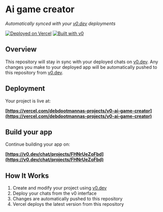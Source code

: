 # Ai game creator

*Automatically synced with your [v0.dev](https://v0.dev) deployments*

[![Deployed on Vercel](https://img.shields.io/badge/Deployed%20on-Vercel-black?style=for-the-badge&logo=vercel)](https://vercel.com/debdootmannas-projects/v0-ai-game-creator)
[![Built with v0](https://img.shields.io/badge/Built%20with-v0.dev-black?style=for-the-badge)](https://v0.dev/chat/projects/FHNrUeZoFbd)

## Overview

This repository will stay in sync with your deployed chats on [v0.dev](https://v0.dev).
Any changes you make to your deployed app will be automatically pushed to this repository from [v0.dev](https://v0.dev).

## Deployment

Your project is live at:

**[https://vercel.com/debdootmannas-projects/v0-ai-game-creator](https://vercel.com/debdootmannas-projects/v0-ai-game-creator)**

## Build your app

Continue building your app on:

**[https://v0.dev/chat/projects/FHNrUeZoFbd](https://v0.dev/chat/projects/FHNrUeZoFbd)**

## How It Works

1. Create and modify your project using [v0.dev](https://v0.dev)
2. Deploy your chats from the v0 interface
3. Changes are automatically pushed to this repository
4. Vercel deploys the latest version from this repository